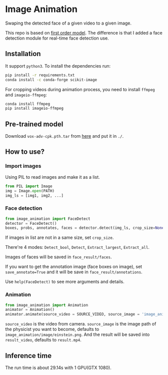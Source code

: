 # Image Animation
Swaping the detected face of a given video to a given image.

This repo is based on [first order model](https://github.com/AliaksandrSiarohin/first-order-model). 
The difference is that I added a face detection module for real-time face detection use.


## Installation

It support `python3`. To install the dependencies run:
```bash
pip install -r requirements.txt
conda install -c conda-forge scikit-image
```

For cropping videos during animation process, you need to install `ffmpeg` and `imageio-ffmpeg`:
```bash
conda install ffmpeg
pip install imageio-ffmpeg
```

## Pre-trained model

Download `vox-adv-cpk.pth.tar` from [here](https://drive.google.com/drive/folders/1PyQJmkdCsAkOYwUyaj_l-l0as-iLDgeH) and put it in `./`.


## How to use?

### Import images
Using PIL to read images and make it as a list.
```python
from PIL import Image
img = Image.open(PATH)
img_ls = [img1, img2, ...]
```

### Face detection
```python
from image_animation import FaceDetect
detector = FaceDetect()
boxes, probs, annotates, faces = detector.detect(img_ls, crop_size=None, mode = 'Extract_largest')
```
If images in list are not in a same size, set `crop_size`.

There're 4 modes: `Detect_bool`, `Detect`, `Extract_largest`, `Extract_all`.

Images of faces will be saved in `face_result/faces`.

If you want to get the annotation image (face boxes on image), set `save_annotate=True` and it will be save in `face_result/annotations`.

Use `help(FaceDetect)` to see more arguments and details.


### Animation
```python
from image_animation import Animation
animator = Animation()
animator.animate(source_video = SOURCE_VIDEO, source_image = 'image_animation/image/einstein.png', result_video = 'result.mp4')
```
`source_video` is the video from camera.
`source_image` is the image path of the physicist you want to become, defaults to `image_animation/image/einstein.png`.
And the result will be saved into `result_video`, defaults to `result.mp4`.


## Inference time
The run time is about 29.14s with 1 GPU(GTX 1080).
